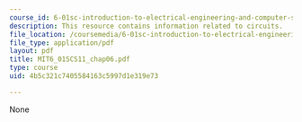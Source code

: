 ```yaml
---
course_id: 6-01sc-introduction-to-electrical-engineering-and-computer-science-i-spring-2011
description: This resource contains information related to circuits.
file_location: /coursemedia/6-01sc-introduction-to-electrical-engineering-and-computer-science-i-spring-2011/4b5c321c7405584163c5997d1e319e73_MIT6_01SCS11_chap06.pdf
file_type: application/pdf
layout: pdf
title: MIT6_01SCS11_chap06.pdf
type: course
uid: 4b5c321c7405584163c5997d1e319e73

---
```

None